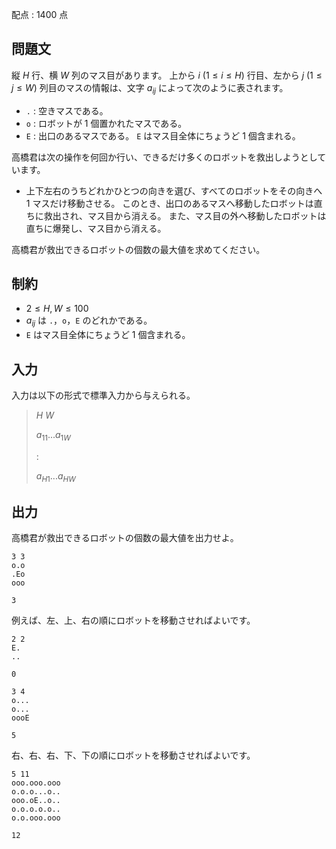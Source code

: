配点 : $1400$ 点

## 問題文

縦 $H$ 行、横 $W$ 列のマス目があります。
上から $i$ ($1 \leq i \leq H$) 行目、左から $j$ ($1 \leq j \leq W$) 列目のマスの情報は、文字 $a_{ij}$ によって次のように表されます。

- `.` : 空きマスである。
- `o` : ロボットが $1$ 個置かれたマスである。
- `E` : 出口のあるマスである。 `E` はマス目全体にちょうど $1$ 個含まれる。

高橋君は次の操作を何回か行い、できるだけ多くのロボットを救出しようとしています。

- 上下左右のうちどれかひとつの向きを選び、すべてのロボットをその向きへ 1 マスだけ移動させる。 このとき、出口のあるマスへ移動したロボットは直ちに救出され、マス目から消える。 また、マス目の外へ移動したロボットは直ちに爆発し、マス目から消える。

高橋君が救出できるロボットの個数の最大値を求めてください。

## 制約

- $2 \leq H,W \leq 100$
- $a_{ij}$ は `.`，`o`，`E` のどれかである。
- `E` はマス目全体にちょうど $1$ 個含まれる。

## 入力

入力は以下の形式で標準入力から与えられる。

> $H$ $W$
> 
> $a_{11}$$...$$a_{1W}$
> 
> $:$
> 
> $a_{H1}$$...$$a_{HW}$

## 出力

高橋君が救出できるロボットの個数の最大値を出力せよ。

```input1
3 3
o.o
.Eo
ooo
```

```output1
3
```

例えば、左、上、右の順にロボットを移動させればよいです。

```input2
2 2
E.
..
```

```output2
0
```

```input3
3 4
o...
o...
oooE
```

```output3
5
```

右、右、右、下、下の順にロボットを移動させればよいです。

```input4
5 11
ooo.ooo.ooo
o.o.o...o..
ooo.oE..o..
o.o.o.o.o..
o.o.ooo.ooo
```

```output4
12
```